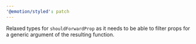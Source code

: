 ```yaml
---
'@emotion/styled': patch
---
```


Relaxed types for `shouldForwardProp` as it needs to be able to filter props for a generic argument of the resulting function.

